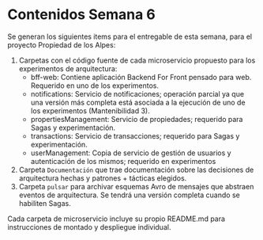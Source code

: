 # Contenidos Semana 6

Se generan los siguientes items para el entregable de esta semana, para el proyecto Propiedad de los Alpes:

1. Carpetas con el código fuente de cada microservicio propuesto para los experimentos de arquitectura:
   * bff-web: Contiene aplicación Backend For Front pensado para web. Requerido en uno de los experimentos. 
   * notifications: Servicio de notificaciones; operación parcial ya que una versión más completa está asociada a la ejecución de uno de los experimentos (Mantenibilidad 3).
   * propertiesManagement: Servicio de propiedades; requerido para Sagas y experimentación.
   * transactions: Servicio de transacciones;  requerido para Sagas y experimentación.
   * userManagement: Copia de servicio de gestión de usuarios y autenticación de los mismos; requerido en experimentos
2. Carpeta `Documentación` que trae documentación sobre las decisiones de arquitectura hechas y patrones + tácticas elegidos.
3. Carpeta `pulsar` para archivar esquemas Avro de mensajes que abstraen eventos de arquitectura. Se tendrá una versión completa cuando se habiliten Sagas.

Cada carpeta de microservicio incluye su propio README.md para instrucciones de montado y despliegue individual.